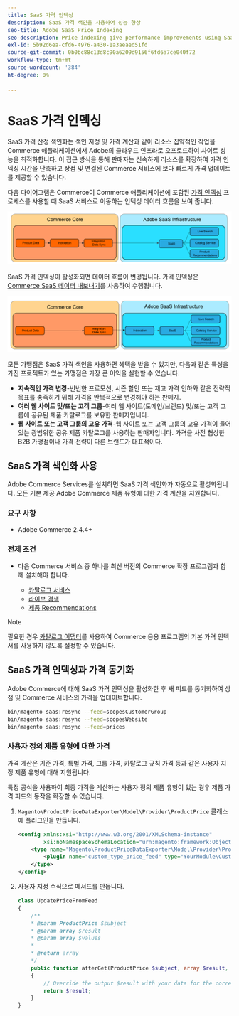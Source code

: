 ```yaml
---
title: SaaS 가격 인덱싱
description: SaaS 가격 색인을 사용하여 성능 향상
seo-title: Adobe SaaS Price Indexing
seo-description: Price indexing give performance improvements using SaaS infrastructure
exl-id: 5b92d6ea-cfd6-4976-a430-1a3aeaed51fd
source-git-commit: 0b0bc88c13d8c90a6209d9156f6fd6a7ce040f72
workflow-type: tm+mt
source-wordcount: '384'
ht-degree: 0%

---
```


# SaaS 가격 인덱싱

SaaS 가격 산정 색인화는 색인 지정 및 가격 계산과 같이 리소스 집약적인 작업을 Commerce 애플리케이션에서 Adobe의 클라우드 인프라로 오프로드하여 사이트 성능을 최적화합니다. 이 접근 방식을 통해 판매자는 신속하게 리소스를 확장하여 가격 인덱싱 시간을 단축하고 상점 및 연결된 Commerce 서비스에 보다 빠르게 가격 업데이트를 제공할 수 있습니다.

다음 다이어그램은 Commerce이 Commerce 애플리케이션에 포함된 [가격 인덱싱](https://experienceleague.adobe.com/en/docs/commerce-operations/configuration-guide/cli/manage-indexers) 프로세스를 사용할 때 SaaS 서비스로 이동하는 인덱싱 데이터 흐름을 보여 줍니다.

![기본 데이터 흐름](assets/old_way.png)

SaaS 가격 인덱싱이 활성화되면 데이터 흐름이 변경됩니다. 가격 인덱싱은 [Commerce SaaS 데이터 내보내기](../data-export/data-synchronization.md)를 사용하여 수행됩니다.

![SaaS 가격 인덱싱 데이터 흐름](assets/new_way.png)

모든 가맹점은 SaaS 가격 색인을 사용하면 혜택을 받을 수 있지만, 다음과 같은 특성을 가진 프로젝트가 있는 가맹점은 가장 큰 이익을 실현할 수 있습니다.

* **지속적인 가격 변경**-빈번한 프로모션, 시즌 할인 또는 재고 가격 인하와 같은 전략적 목표를 충족하기 위해 가격을 반복적으로 변경해야 하는 판매자.
* **여러 웹 사이트 및/또는 고객 그룹**-여러 웹 사이트(도메인/브랜드) 및/또는 고객 그룹에 공유된 제품 카탈로그를 보유한 판매자입니다.
* **웹 사이트 또는 고객 그룹의 고유 가격**-웹 사이트 또는 고객 그룹의 고유 가격이 들어 있는 광범위한 공유 제품 카탈로그를 사용하는 판매자입니다. 가격을 사전 협상한 B2B 가맹점이나 가격 전략이 다른 브랜드가 대표적이다.

## SaaS 가격 색인화 사용

Adobe Commerce Services를 설치하면 SaaS 가격 색인화가 자동으로 활성화됩니다. 모든 기본 제공 Adobe Commerce 제품 유형에 대한 가격 계산을 지원합니다.

### 요구 사항

* Adobe Commerce 2.4.4+

### 전제 조건

* 다음 Commerce 서비스 중 하나를 최신 버전의 Commerce 확장 프로그램과 함께 설치해야 합니다.

   * [카탈로그 서비스](../catalog-service/overview.md)
   * [라이브 검색](../live-search/overview.md)
   * [제품 Recommendations](../product-recommendations/guide-overview.md)


>[!NOTE]
>
>필요한 경우 [카탈로그 어댑터](catalog-adapter.md)를 사용하여 Commerce 응용 프로그램의 기본 가격 인덱서를 사용하지 않도록 설정할 수 있습니다.

## SaaS 가격 인덱싱과 가격 동기화

Adobe Commerce에 대해 SaaS 가격 인덱싱을 활성화한 후 새 피드를 동기화하여 상점 및 Commerce 서비스의 가격을 업데이트합니다.

```bash
bin/magento saas:resync --feed=scopesCustomerGroup
bin/magento saas:resync --feed=scopesWebsite
bin/magento saas:resync --feed=prices
```

### 사용자 정의 제품 유형에 대한 가격

가격 계산은 기준 가격, 특별 가격, 그룹 가격, 카탈로그 규칙 가격 등과 같은 사용자 지정 제품 유형에 대해 지원됩니다.

특정 공식을 사용하여 최종 가격을 계산하는 사용자 정의 제품 유형이 있는 경우 제품 가격 피드의 동작을 확장할 수 있습니다.

1. `Magento\ProductPriceDataExporter\Model\Provider\ProductPrice` 클래스에 플러그인을 만듭니다.

   ```xml
   <config xmlns:xsi="http://www.w3.org/2001/XMLSchema-instance"
           xsi:noNamespaceSchemaLocation="urn:magento:framework:ObjectManager/etc/config.xsd">
       <type name="Magento\ProductPriceDataExporter\Model\Provider\ProductPrice">
           <plugin name="custom_type_price_feed" type="YourModule\CustomProductType\Plugin\UpdatePriceFromFeed" />
       </type>
   </config>
   ```

1. 사용자 지정 수식으로 메서드를 만듭니다.

   ```php
   class UpdatePriceFromFeed
   {
       /**
       * @param ProductPrice $subject
       * @param array $result
       * @param array $values
       *
       * @return array
       */
       public function afterGet(ProductPrice $subject, array $result, array $values) : array
       {
           // Override the output $result with your data for the corresponding products (see original method for details) 
           return $result;
       }
   }
   ```


